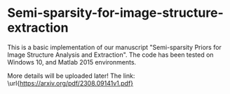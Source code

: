 # Semi-sparsity-for-image-structure-extraction

This is a basic implementation of our manuscript "Semi-sparsity Priors for Image Structure Analysis and Extraction". 
The code has been tested on Windows 10, and Matlab 2015 environments.

More details will be uploaded later!
The link: \url{https://arxiv.org/pdf/2308.09141v1.pdf}
